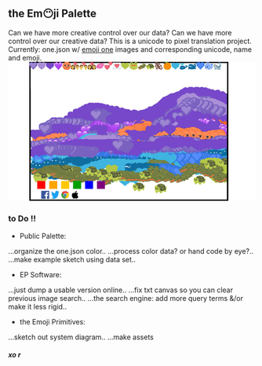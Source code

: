 ## the Em😶ji Palette
Can we have more creative control over our data? Can we have more control over our creative data? This is a unicode to pixel translation project. Currently: one.json w/ [emoji one](http://emojione.com/) images and corresponding unicode, name and emoji.
![mountain](/viewerSide/theData/mt.jpg)
### to Do ‼️

* Public Palette:

...organize the one.json color..
...process color data? or hand code by eye?..
...make example sketch using data set..


* EP Software:

...just dump a usable version online..
...fix txt canvas so you can clear previous image search..
...the search engine: add more query terms &/or make it less rigid..

* the Emoji Primitives:

...sketch out system diagram..
...make assets

##### xo r
